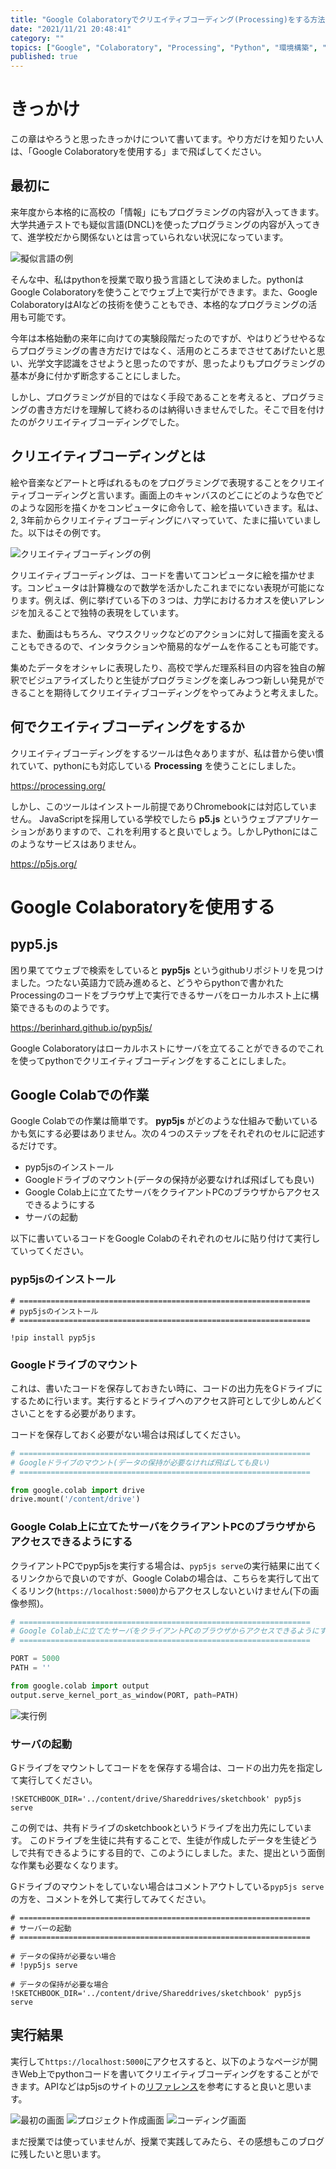 ```yaml
---
title: "Google Colaboratoryでクリエイティブコーディング(Processing)をする方法"
date: "2021/11/21 20:48:41"
category: ""
topics: ["Google", "Colaboratory", "Processing", "Python", "環境構築", "クリエイティブコーディング"]
published: true
---
```


# きっかけ

この章はやろうと思ったきっかけについて書いてます。やり方だけを知りたい人は、「Google Colaboratoryを使用する」まで飛ばしてください。

## 最初に

来年度から本格的に高校の「情報」にもプログラミングの内容が入ってきます。大学共通テストでも疑似言語(DNCL)を使ったプログラミングの内容が入ってきて、進学校だから関係ないとは言っていられない状況になっています。

![擬似言語の例](https://github.com/bkc-tomi/blog/blob/main/src/nscl.jpeg?raw=true)

そんな中、私はpythonを授業で取り扱う言語として決めました。pythonはGoogle Colaboratoryを使うことでウェブ上で実行ができます。また、Google ColaboratoryはAIなどの技術を使うこともでき、本格的なプログラミングの活用も可能です。

今年は本格始動の来年に向けての実験段階だったのですが、やはりどうせやるならプログラミングの書き方だけではなく、活用のところまでさせてあげたいと思い、光学文字認識をさせようと思ったのですが、思ったよりもプログラミングの基本が身に付かず断念することにしました。

しかし、プログラミングが目的ではなく手段であることを考えると、プログラミングの書き方だけを理解して終わるのは納得いきませんでした。そこで目を付けたのがクリエイティブコーディングでした。

## クリエイティブコーディングとは

絵や音楽などアートと呼ばれるものをプログラミングで表現することをクリエイティブコーディングと言います。画面上のキャンバスのどこにどのような色でどのような図形を描くかをコンピュータに命令して、絵を描いていきます。私は、2, 3年前からクリエイティブコーディングにハマっていて、たまに描いていました。以下はその例です。

![クリエイティブコーディングの例](https://github.com/bkc-tomi/blog/blob/main/src/cc_images.png?raw=true)

クリエイティブコーディングは、コードを書いてコンピュータに絵を描かせます。コンピュータは計算機なので数学を活かしたこれまでにない表現が可能になります。例えば、例に挙げている下の３つは、力学におけるカオスを使いアレンジを加えることで独特の表現をしています。

また、動画はもちろん、マウスクリックなどのアクションに対して描画を変えることもできるので、インタラクションや簡易的なゲームを作ることも可能です。

集めたデータをオシャレに表現したり、高校で学んだ理系科目の内容を独自の解釈でビジュアライズしたりと生徒がプログラミングを楽しみつつ新しい発見ができることを期待してクリエイティブコーディングをやってみようと考えました。


## 何でクエイティブコーディングをするか

クリエイティブコーディングをするツールは色々ありますが、私は昔から使い慣れていて、pythonにも対応している **Processing** を使うことにしました。

https://processing.org/

しかし、このツールはインストール前提でありChromebookには対応していません。
JavaScriptを採用している学校でしたら **p5.js** というウェブアプリケーションがありますので、これを利用すると良いでしょう。しかしPythonにはこのようなサービスはありません。

https://p5js.org/

# Google Colaboratoryを使用する

## pyp5.js

困り果ててウェブで検索をしていると **pyp5js** というgithubリポジトリを見つけました。つたない英語力で読み進めると、どうやらpythonで書かれたProcessingのコードをブラウザ上で実行できるサーバをローカルホスト上に構築できるもののようです。

https://berinhard.github.io/pyp5js/

Google Colaboratoryはローカルホストにサーバを立てることができるのでこれを使ってpythonでクリエイティブコーディングをすることにしました。

## Google Colabでの作業

Google Colabでの作業は簡単です。 **pyp5js** がどのような仕組みで動いているかも気にする必要はありません。次の４つのステップをそれぞれのセルに記述するだけです。

- pyp5jsのインストール
- Googleドライブのマウント(データの保持が必要なければ飛ばしても良い)
- Google Colab上に立てたサーバをクライアントPCのブラウザからアクセスできるようにする
- サーバの起動

以下に書いているコードをGoogle Colabのそれぞれのセルに貼り付けて実行していってください。

### pyp5jsのインストール

```
# =================================================================
# pyp5jsのインストール
# =================================================================

!pip install pyp5js
```

### Googleドライブのマウント
これは、書いたコードを保存しておきたい時に、コードの出力先をGドライブにするために行います。実行するとドライブへのアクセス許可として少しめんどくさいことをする必要があります。

コードを保存しておく必要がない場合は飛ばしてください。


```python
# =================================================================
# Googleドライブのマウント(データの保持が必要なければ飛ばしても良い)
# =================================================================

from google.colab import drive
drive.mount('/content/drive')
```

### Google Colab上に立てたサーバをクライアントPCのブラウザからアクセスできるようにする
クライアントPCでpyp5jsを実行する場合は、`pyp5js serve`の実行結果に出てくるリンクからで良いのですが、Google Colabの場合は、こちらを実行して出てくるリンク(`https://localhost:5000`)からアクセスしないといけません(下の画像参照)。

```python
# =================================================================
# Google Colab上に立てたサーバをクライアントPCのブラウザからアクセスできるようにする
# =================================================================

PORT = 5000
PATH = ''

from google.colab import output
output.serve_kernel_port_as_window(PORT, path=PATH)
```

![実行例](https://github.com/bkc-tomi/blog/blob/main/src/screenshot_googleColab.png?raw=true)

### サーバの起動
Gドライブをマウントしてコードをを保存する場合は、コードの出力先を指定して実行してください。

`!SKETCHBOOK_DIR='../content/drive/Shareddrives/sketchbook' pyp5js serve`

この例では、共有ドライブのsketchbookというドライブを出力先にしています。
このドライブを生徒に共有することで、生徒が作成したデータを生徒どうしで共有できるようにする目的で、このようにしました。また、提出という面倒な作業も必要なくなります。

Gドライブのマウントをしていない場合はコメントアウトしている`pyp5js serve`の方を、コメントを外して実行してみてください。

```
# =================================================================
# サーバーの起動
# =================================================================

# データの保持が必要ない場合
# !pyp5js serve

# データの保持が必要な場合
!SKETCHBOOK_DIR='../content/drive/Shareddrives/sketchbook' pyp5js serve
```

## 実行結果

実行して`https://localhost:5000`にアクセスすると、以下のようなページが開きWeb上でpythonコードを書いてクリエイティブコーディングをすることができます。APIなどはp5jsのサイトの[リファレンス](https://p5js.org/reference/)を参考にすると良いと思います。

![最初の画面](https://github.com/bkc-tomi/blog/blob/main/src/screenshot_mainpage.png?raw=true)
![プロジェクト作成画面](https://github.com/bkc-tomi/blog/blob/main/src/screenshot_new_project_page.png?raw=true)
![コーディング画面](https://github.com/bkc-tomi/blog/blob/main/src/screenshot_playground.png?raw=true)

まだ授業では使っていませんが、授業で実践してみたら、その感想もこのブログに残したいと思います。
